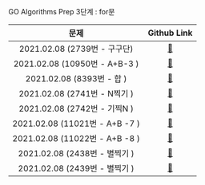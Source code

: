GO Algorithms Prep
3단계 : for문

|             문제              |       Github Link      |  
| :---------------------------: | :--------------------: | 
| 2021.02.08 (2739번 - 구구단) | [:link:](./2739번) |
| 2021.02.08 (10950번 - A+B-3 ) | [:link:](./10950번) |
| 2021.02.08 (8393번 - 합 ) | [:link:](./8393번) |
| 2021.02.08 (2741번 - N찍기 ) | [:link:](./2741번) |
| 2021.02.08 (2742번 - 기찍N ) | [:link:](./2742번) |
| 2021.02.08 (11021번 - A+B -7 ) | [:link:](./11021번) |
| 2021.02.08 (11022번 - A+B -8 ) | [:link:](./11022번) |
| 2021.02.08 (2438번 - 별찍기 ) | [:link:](./2438번) |
| 2021.02.08 (2439번 - 별찍기 ) | [:link:](./2439번) |